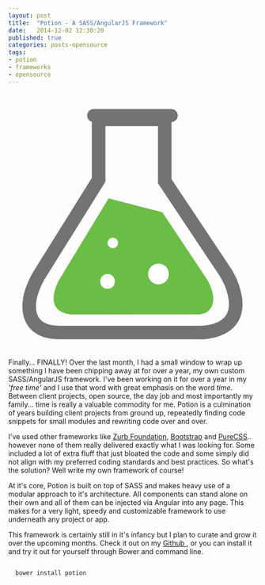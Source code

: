 ```yaml
---
layout: post
title:  "Potion - A SASS/AngularJS Framework"
date:   2014-12-02 12:30:20
published: true
categories: posts-opensource
tags:
- potion
- frameworks
- opensource
---
```



<div class="post-img-right img-md">
	<svg version="1.1" id="Layer_1" xmlns="http://www.w3.org/2000/svg" xmlns:xlink="http://www.w3.org/1999/xlink" x="0px" y="0px"
    viewBox="0 0 73.462 75.958" enable-background="new 0 0 73.462 75.958" xml:space="preserve">
    <g>
      <path fill="none" stroke="#717375" stroke-width="4" stroke-miterlimit="10" d="M7.121,57.755
        c-1.597,4.139-2.523,12.74,8.063,12.737H56.29c0,0,15.716,0.628,9.18-15.037l-1.223-2.34L46.12,25.996V7.774H26.626v17.798
        L9.367,53.178C9.367,53.178,8.193,54.976,7.121,57.755z"/>
      <path fill="#717375" d="M48.047,8.569H25.163c-1.049,0-1.907-0.858-1.907-1.907v0c0-1.049,0.858-1.907,1.907-1.907h22.884
        c1.049,0,1.907,0.858,1.907,1.907v0C49.954,7.711,49.096,8.569,48.047,8.569z"/>
      <path fill="#6ABD45" d="M55.959,65.144l-36.143,0.051c0,0-10.087,0.742-5.049-9.8l14.791-24.399l15.89,4.15l13.014,19.508
        c0,0,4.294,6.557,0.207,9.725C58.668,64.379,57.398,65.144,55.959,65.144z"/>
      <circle fill="#FFFFFF" cx="44.271" cy="53.269" r="3.062"/>
      <circle fill="#FFFFFF" cx="30.815" cy="44.139" r="1.553"/>
      <circle fill="#FFFFFF" cx="29.262" cy="55.443" r="2.174"/>
    </g>
  </svg>
</div>

Finally... FINALLY! Over the last month, I had a small window to wrap up something I have been chipping away at for over a year, my own custom SASS/AngularJS framework. I've been working on it for over a year in my _'free time'_ and I use that word with great emphasis on the word _time_. Between client projects, open source, the day job and most importantly my family... time is really a valuable commodity for me. Potion is a culmination of years building client projects from ground up, repeatedly finding code snippets for small modules and rewriting code over and over. 

I've used other frameworks like [Zurb Foundation](http://foundation.zurb.com "Zurb Foundation"), [Bootstrap](http://getbootstrap.com "Bootstrap") and [PureCSS](http://purecss.io "PureCSS").. however none of them really delivered exactly what I was looking for. Some included a lot of extra fluff that just bloated the code and some simply did not align with my preferred coding standards and best practices. So what's the solution? Well write my own framework of course!

At it's core, Potion is built on top of SASS and makes heavy use of a modular approach to it's architecture. All components can stand alone on their own and all of them can be injected via Angular into any page. This makes for a very light, speedy and customizable framework to use underneath any project or app. 

This framework is certainly still in it's infancy but I plan to curate and grow it over the upcoming months. Check it out on my [ Github ](https://github.com/thomaswicker/potion-css "Github"), or you can install it and try it out for yourself through Bower and command line.

<code>
  bower install potion
</code> 
